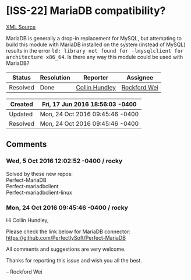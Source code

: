 # [ISS-22] MariaDB compatibility?

[XML Source](./xml/ISS-22.xml)
<p><p>MariaDB is generally a drop-in replacement for MySQL, but attempting to build this module with MariaDB installed on the system (instead of MySQL) results in the error <tt>ld: library not found for -lmysqlclient for architecture x86_64</tt>.  Is there any way this module could be used with MariaDB?</p></p>





Status|Resolution|Reporter|Assignee
------|----------|--------|--------
Resolved|Done|[Collin Hundley](collinhundley)|[Rockford Wei]($rocky)





Created|Fri, 17 Jun 2016 18:56:03 -0400
-------|--------------
Updated|Mon, 24 Oct 2016 09:45:46 -0400
Resolved|Mon, 24 Oct 2016 09:45:46 -0400


## Comments




### Wed, 5 Oct 2016 12:02:52 -0400 / rocky 

<p><p>Solved by these new repos:<br/>
Perfect-MariaDB<br/>
Perfect-mariadbclient<br/>
Perfect-mariadbclient-linux</p></p>


### Mon, 24 Oct 2016 09:45:46 -0400 / rocky 

<p><p>Hi Collin Hundley,</p>

<p>Please check the link below for MariaDB connector:<br/>
<a href="https://github.com/PerfectlySoft/Perfect-MariaDB" class="external-link" rel="nofollow">https://github.com/PerfectlySoft/Perfect-MariaDB</a></p>


<p>All comments and suggestions are very welcome.</p>

<p>Thanks for reporting this issue and wish you all the best.</p>


<p>– Rockford Wei</p></p>



